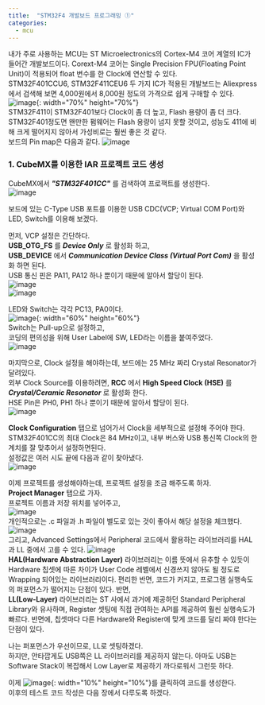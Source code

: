 ```yaml
---
title:  "STM32F4 개발보드 프로그래밍 ①"
categories:
  - mcu
---
```

내가 주로 사용하는 MCU는 ST Microelectronics의 Cortex-M4 코어 계열의 IC가 들어간 개발보드이다. Corext-M4 코어는 Single Precision FPU(Floating Point Unit)이 적용되어 float 변수를 한 Clock에 연산할 수 있다.  
STM32F401CCU6, STM32F411CEU6 두 가지 IC가 적용된 개발보드는 Aliexpress에서 검색해 보면 4,000원에서 8,000원 정도의 가격으로 쉽게 구매할 수 있다.  
![image](/assets/images/stm32f4/buy.jpg){: width="70%" height="70%"}  
STM32F411이 STM32F401보다 Clock이 좀 더 높고, Flash 용량이 좀 더 크다.
STM32F401정도면 왠만한 펌웨어는 Flash 용량이 넘지 못할 것이고, 성능도 411에 비해 크게 떨어지지 않아서 가성비로는 훨씬 좋은 것 같다.  
보드의 Pin map은 다음과 같다.
![image](/assets/images/stm32f4/STM32F4x1_Pinout.png)

### 1. CubeMX를 이용한 IAR 프로젝트 코드 생성
CubeMX에서 ***"STM32F401CC"*** 를 검색하여 프로잭트를 생성한다.  
![image](/assets/images/stm32f4/cubemx_1.png)

보드에 있는 C-Type USB 포트를 이용한 USB CDC(VCP; Virtual COM Port)와 LED, Switch를 이용해 보겠다.

먼저, VCP 설정은 간단하다.  
**USB_OTG_FS** 를 ***Device Only*** 로 활성화 하고,  
**USB_DEVICE** 에서 ***Communication Device Class (Virtual Port Com)*** 을 활성화 하면 된다.  
USB 통신 핀은 PA11, PA12 하나 뿐이기 때문에 알아서 할당이 된다.  
![image](/assets/images/stm32f4/cubemx_2.png)  
![image](/assets/images/stm32f4/cubemx_3.png)  


LED와 Switch는 각각 PC13, PA0이다.  
![image](/assets/images/stm32f4/cubemx_4.png){: width="60%" height="60%"}  
Switch는 Pull-up으로 설정하고,  
코딩의 편의성을 위해 User Label에 SW, LED라는 이름을 붙여주었다.  
![image](/assets/images/stm32f4/cubemx_5.png)

마지막으로, Clock 설정을 해야하는데, 보드에는 25 MHz 짜리 Crystal Resonator가 달려있다.  
외부 Clock Source를 이용하려면, **RCC** 에서 **High Speed Clock (HSE)** 를 ***Crystal/Ceramic Resonator*** 로 활성화 한다.  
HSE Pin은 PH0, PH1 하나 뿐이기 때문에 알아서 할당이 된다.  
![image](/assets/images/stm32f4/cubemx_6.png)

**Clock Configuration** 탭으로 넘어가서 Clock을 세부적으로 설정해 주어야 한다.  
STM32F401CC의 최대 Clock은 84 MHz이고, 내부 버스와 USB 통신쪽 Clock의 한계치를 잘 맞추어서 설정하면된다.  
설정값은 여러 시도 끝에 다음과 같이 찾아냈다.  
![image](/assets/images/stm32f4/cubemx_7.png)

이제 프로젝트를 생성해야하는데, 프로젝트 설정을 조금 해주도록 하자.  
**Project Manager** 탭으로 가자.  
프로젝트 이름과 저장 위치를 넣어주고,  
![image](/assets/images/stm32f4/cubemx_8.png)  
개인적으로는 .c 파일과 .h 파일이 별도로 있는 것이 좋아서 해당 설정을 체크했다.  
![image](/assets/images/stm32f4/cubemx_9.png)  
그리고, Advanced Settings에서 Peripheral 코드에서 활용하는 라이브러리를 HAL과 LL 중에서 고를 수 있다.
![image](/assets/images/stm32f4/cubemx_10.png)  
**HAL(Hardware Abstraction Layer)** 라이브러리는 이름 뜻에서 유추할 수 있듯이 Hardware 칩셋에 따른 차이가 User Code 레벨에서 신경쓰지 않아도 될 정도로 Wrapping 되어있는 라이브러리이다. 편리한 반면, 코드가 커지고, 프로그램 실행속도의 퍼포먼스가 떨어지는 단점이 있다. 반면,  
**LL(Low-Layer)** 라이브러리는 ST 사에서 과거에 제공하던 Standard Peripheral Library와 유사하며, Register 셋팅에 직접 관여하는 API를 제공하여 훨씬 실행속도가 빠르다. 반면에, 칩셋마다 다른 Hardware와 Register에 맞게 코드를 달리 짜야 한다는 단점이 있다.  

나는 퍼포먼스가 우선이므로, LL로 셋팅하겠다.  
하지만, 안타깝게도 USB쪽은 LL 라이브러리를 제공하지 않는다. 아마도 USB는 Software Stack이 복잡해서 Low Layer로 제공하기 까다로워서 그런듯 하다.  

이제 ![image](/assets/images/stm32f4/generate_code.png){: width="10%" height="10%"}를 클릭하여 코드를 생성한다.  
이후의 테스트 코드 작성은 다음 장에서 다루도록 하겠다.
